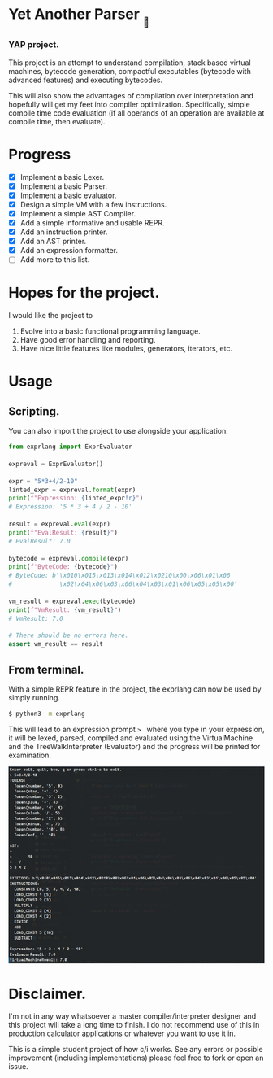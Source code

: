 # Yet Another Parser <sub><sub>👏</sub></sub>

### **YAP** project.

This project is an attempt to understand compilation, stack based virtual machines, bytecode generation, compactful executables (bytecode with advanced features) and executing bytecodes.

This will also show the advantages of compilation over interpretation and hopefully will get my feet into compiler optimization. Specifically, simple compile time code evaluation (if all operands of an operation are available at compile time, then evaluate).

# Progress

- [x] Implement a basic Lexer.
- [x] Implement a basic Parser.
- [x] Implement a basic evaluator.
- [x] Design a simple VM with a few instructions.
- [x] Implement a simple AST Compiler.
- [x] Add a simple informative and usable REPR.
- [x] Add an instruction printer.
- [x] Add an AST printer.
- [x] Add an expression formatter.
- [ ] Add more to this list.

# Hopes for the project.

I would like the project to

1. Evolve into a basic functional programming language.
2. Have good error handling and reporting.
3. Have nice little features like modules, generators, iterators, etc.

# Usage

## Scripting.

You can also import the project to use alongside your application.

```python
from exprlang import ExprEvaluator

expreval = ExprEvaluator()

expr = "5*3+4/2-10"
linted_expr = expreval.format(expr)
print(f"Expression: {linted_expr!r}")
# Expression: '5 * 3 + 4 / 2 - 10'

result = expreval.eval(expr)
print(f"EvalResult: {result}")
# EvalResult: 7.0

bytecode = expreval.compile(expr)
print(f"ByteCode: {bytecode}")
# ByteCode: b'\x010\x015\x013\x014\x012\x0210\x00\x06\x01\x06
#             \x02\x04\x06\x03\x06\x04\x03\x01\x06\x05\x05\x00'

vm_result = expreval.exec(bytecode)
print(f"VmResult: {vm_result}")
# VmResult: 7.0

# There should be no errors here.
assert vm_result == result
```

## From terminal.

With a simple REPR feature in the project, the exprlang can now be used by simply running.

```bash
$ python3 -m exprlang
```

This will lead to an expression prompt `> ` where you type in your expression, it will be lexed, parsed, compiled and evaluated using the VirtualMachine and the TreeWalkInterpreter (Evaluator) and the progress will be printed for examination.

![Example Usage](/assets/example.png)

# Disclaimer.

I'm not in any way whatsoever a master compiler/interpreter designer and this project will take a long time to finish. I do not recommend use of this in production calculator applications or whatever you want to use it in.

This is a simple student project of how c/i works. See any errors or possible improvement (including implementations) please feel free to fork or open an issue.
